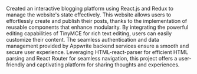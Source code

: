 Created an interactive blogging platform using React.js and Redux to manage the website's state effectively. This website allows users to effortlessly create and publish their posts, thanks to the implementation of reusable components that enhance modularity. By integrating the powerful editing capabilities of TinyMCE for rich text editing, users can easily customize their content. The seamless authentication and data management provided by Appwrite backend services ensure a smooth and secure user experience. Leveraging HTML-react-parser for efficient HTML parsing and React Router for seamless navigation, this project offers a user-friendly and captivating platform for sharing thoughts and experiences.
